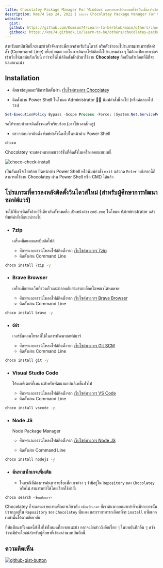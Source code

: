 ```yaml
---
title: Chocolatey Package Manager For Windows และรายการโปรแกรมที่จำเป็นเมื่อลงวินโดวส์ใหม่
description: Kms74 Sep 24, 2022 | แนะนำ Chocolatey Package Manager For Windows
website:
  gist: 
  github: https://github.com/Komsan74/Learn-to-be/blob/main/others/chocolatey-package-manager-for-windows.md
  gitbook: https://kms74.gitbook.io/learn-to-be/others/chocolatey-package-manager-for-windows
---
```


สำหรับบทบันทึกนี้จะแนะนำตัวจัดการแพ็กเกจสำหรับวินโดวส์ หรือตัวช่วยลงโปรแกรมผ่านบรรทัดคำสั่ง (Command Line) เพื่อช่วยลดเวลาในการค้นหาไฟล์ติดตั้งโปรแกรมต่าง ๆ ไม่ต้องเปิดเบราเซอร์เข้าเว็บโน้นสลับกับเว็บนี้ กว่าจะได้ไฟล์ติดตั้งสักตัวมาใช้งาน **Chocolatey** ถือเป็นตัวเลือกที่ดีที่จะนำมาแนะนำ

## Installation
- ศึกษาข้อมูลและวิธีการติดตั้งผ่าน [เว็บไซต์ทางการ Chocolatey][choco-site]

[choco-site]: https://chocolatey.org/

- ติดตั้งผ่าน Power Shell ในโหมด Administrator :man_pilot: พิมพ์คำสั่งนี้ลงไป (หรือคัดลอกไปวาง)

```powershell
Set-ExecutionPolicy Bypass -Scope Process -Force; [System.Net.ServicePointManager]::SecurityProtocol = [System.Net.ServicePointManager]::SecurityProtocol -bor 3072; iex ((New-Object System.Net.WebClient).DownloadString('https://community.chocolatey.org/install.ps1'))
```
รอให้ระบบทำการติดตั้งจนเสร็จเรียบร้อย (อาจใช้เวลาสักครู่)

- ตรวจสอบการติดตั้ง พิมพ์คำสั่งนี้ลงไปในหน้าต่าง Power Shell

```powershell
choco
```

Chocolatey จะแสดงหมายเลขเวอร์ชั่นที่ติดตั้งในเครื่องออกมาแบบนี้

![choco-check-install](https://user-images.githubusercontent.com/52767363/192127427-7909ac38-0e28-4374-8d87-fda2d55746b1.png)

เป็นอันเสร็จเรียบร้อย ปิดหน้าต่าง Power Shell หรือพิมพ์คำสั่ง `exit` แล้วกด `Enter` หลังจากนี้ก็สามารถใช้งาน Chocolatey ผ่าน Power Shell หรือ CMD ได้แล้ว

## โปรแกรมที่ควรลงหลังติดตั้งวินโดวส์ใหม่ (สำหรับผู้ศึกษาการพัฒนาซอฟต์แวร์)
จะใช้วิธีการติดตั้งด้วยวิธีเดียวกันทั้งหมดคือ เปิดหน้าต่าง `cmd.exe` ในโหมด Administrator แล้วพิมพ์คำสั่งที่แนะนำลงไป

- ### 7zip 
  เครื่องมือแตกและบีบอัดไฟล์
  - ศึกษาและดาวน์โหลดไฟล์ติดตั้งจาก [เว็บไซต์ทางการ 7zip][7zip-site]
  
  [7zip-site]: https://www.7-zip.org/
  
  - ติดตั้งผ่าน Command Line
  
```sh
choco install 7zip -y
```

- ### Brave Browser 
  เครื่องมือท่องเว็บที่รวดเร็วและปลอดภัยสามารถบล็อคโฆษณาได้หมดจด
  - ศึกษาและดาวน์โหลดไฟล์ติดตั้งจาก [เว็บไซต์ทางการ Brave Browser][brave-site]
  
  [brave-site]: https://brave.com/
  
  - ติดตั้งผ่าน Command Line
  
```sh
choco install brave -y
```

- ### Git 
  เวอร์ชั่นคอนโทรลที่ใช้ในการพัฒนาซอฟต์แวร์
  - ศึกษาและดาวน์โหลดไฟล์ติดตั้งจาก [เว็บไซต์ทางการ Git SCM][git-site]
  
  [git-site]: https://git-scm.com/
  
  - ติดตั้งผ่าน Command Line
```sh
choco install git -y
```

- ### Visual Studio Code 
  โค้ดเอดิเตอร์ที่เหมาะสำหรับพัฒนาแอปพลิเคชั่นทั่วไป
  - ศึกษาและดาวน์โหลดไฟล์ติดตั้งจาก [เว็บไซต์ทางการ VS Code][vscode-site]
  
  [vscode-site]: https://code.visualstudio.com/
  
  - ติดตั้งผ่าน Command Line

```sh
choco install vscode -y
```  
- ### Node JS
  Node Package Manager
  - ศึกษาและดาวน์โหลดไฟล์ติดตั้งจาก [เว็บไซต์ทางการ Node JS](https://nodejs.org/en/)

  - ติดตั้งผ่าย Command Line

```sh
choco install nodejs -y
```

- ### ค้นหาแพ็กเกจเพิ่มเติม
  - ในกรณีที่ต้องการค้นหารายชื่อแพ็กเกจต่าง ๆ ว่ามีอยู่ใน `Repository` ของ `Chocolatey` หรือไม่ สามารถทำได้โดยเรียกใช้คำสั่ง

```sh
choco search <ชื่อแพ็กเกจ>
```
Chocolatey ก็จะแสดงรายการแพ็กเกจเกี่ยวกับ `<ชื่อแพ็กเกจ>` ที่เราค้นหาออกมาเท่าที่จะมีรายการนั้นปรากฏอยู่ใน `Repository` ของ `Chocolatey` นั่นเอง และเราสามารถเลือกที่จะ `install` แพ็กเกจเหล่านั้นได้ตามอัธยาศัย

ที่บันทึกมาทั้งหมดนี้ยังไม่ใช่ทั้งหมดที่อยากแนะนำ หากจะมีกล่าวถึงอีกเรื่อย ๆ ในบทบันทึกอื่น ๆ หวังว่าจะมีประโยชน์สำหรับผู้ศึกษาที่เข้ามาอ่านบทบันทึกนี้

## ความคิดเห็น

[![github-gist-button](https://user-images.githubusercontent.com/52767363/191145099-9f4a51a2-35cc-495f-82e1-284d769a9052.png)][comment]

[comment]: https://gist.github.com/Komsan74/67fd6644c3aacdb882947bef2b813144
